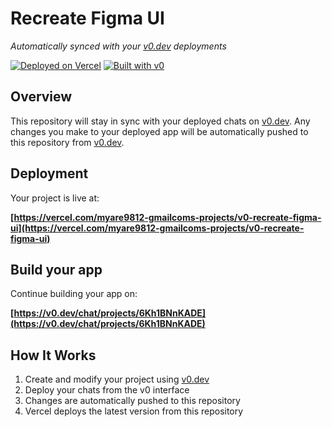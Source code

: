 # Recreate Figma UI

*Automatically synced with your [v0.dev](https://v0.dev) deployments*

[![Deployed on Vercel](https://img.shields.io/badge/Deployed%20on-Vercel-black?style=for-the-badge&logo=vercel)](https://vercel.com/myare9812-gmailcoms-projects/v0-recreate-figma-ui)
[![Built with v0](https://img.shields.io/badge/Built%20with-v0.dev-black?style=for-the-badge)](https://v0.dev/chat/projects/6Kh1BNnKADE)

## Overview

This repository will stay in sync with your deployed chats on [v0.dev](https://v0.dev).
Any changes you make to your deployed app will be automatically pushed to this repository from [v0.dev](https://v0.dev).

## Deployment

Your project is live at:

**[https://vercel.com/myare9812-gmailcoms-projects/v0-recreate-figma-ui](https://vercel.com/myare9812-gmailcoms-projects/v0-recreate-figma-ui)**

## Build your app

Continue building your app on:

**[https://v0.dev/chat/projects/6Kh1BNnKADE](https://v0.dev/chat/projects/6Kh1BNnKADE)**

## How It Works

1. Create and modify your project using [v0.dev](https://v0.dev)
2. Deploy your chats from the v0 interface
3. Changes are automatically pushed to this repository
4. Vercel deploys the latest version from this repository